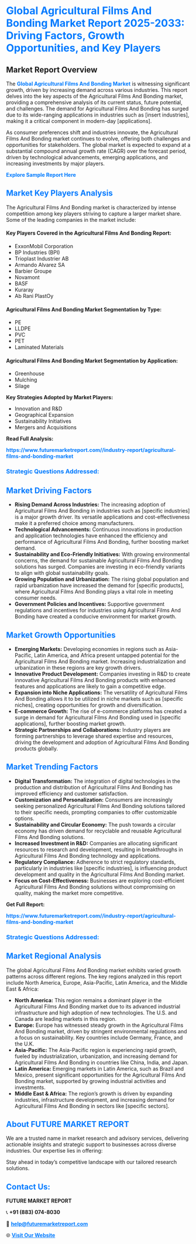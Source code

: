 <h1 style="color: #007BFF;">Global Agricultural Films And Bonding Market Report 2025-2033: Driving Factors, Growth Opportunities, and Key Players</h1>

<section id="overview">
<h2>Market Report Overview</h2>
<p>The <a href="https://www.futuremarketreport.com//industry-report/agricultural-films-and-bonding-market" style="color: #007BFF; text-decoration: none;"><strong>Global Agricultural Films And Bonding Market</strong></a> is witnessing significant growth, driven by increasing demand across various industries. This report delves into the key aspects of the Agricultural Films And Bonding market, providing a comprehensive analysis of its current status, future potential, and challenges. The demand for Agricultural Films And Bonding has surged due to its wide-ranging applications in industries such as [insert industries], making it a critical component in modern-day [applications].</p>
<p>As consumer preferences shift and industries innovate, the Agricultural Films And Bonding market continues to evolve, offering both challenges and opportunities for stakeholders. The global market is expected to expand at a substantial compound annual growth rate (CAGR) over the forecast period, driven by technological advancements, emerging applications, and increasing investments by major players.</p>
</section>

<section id="overview">
<p><a href="https://www.futuremarketreport.com//request-sample/reportId=63112" style="color: #007BFF; text-decoration: none;"><strong>Explore Sample Report Here</strong></a></p>
</section>

<section id="key-players">
<h2 style="color: #007BFF;">Market Key Players Analysis</h2>
<p>The Agricultural Films And Bonding market is characterized by intense competition among key players striving to capture a larger market share. Some of the leading companies in the market include:</p>
<h4>Key Players Covered in the Agricultural Films And Bonding Report:</h4>
<ul><li>ExxonMobil Corporation</li><li>BP Industries (BPI)</li><li>Trioplast Industrier AB</li><li>Armando Alvarez SA</li><li>Barbier Groupe</li><li>Novamont</li><li>BASF</li><li>Kuraray</li><li>Ab Rani PlastOy</li></ul>
<h4>Agricultural Films And Bonding Market Segmentation by Type:</h4>
<ul><li>PE</li><li>LLDPE</li><li>PVC</li><li>PET</li><li>Laminated Materials</li></ul>

<h4>Agricultural Films And Bonding Market Segmentation by Application:</h4>
<ul><li>Greenhouse</li><li>Mulching</li><li>Silage</li></ul>
<p><strong>Key Strategies Adopted by Market Players:</strong></p>
<ul>
<li>Innovation and R&D</li>
<li>Geographical Expansion</li>
<li>Sustainability Initiatives</li>
<li>Mergers and Acquisitions</li>
</ul>
</section>

<section>
<p><strong>Read Full Analysis: </strong></p><a href="https://www.futuremarketreport.com//industry-report/agricultural-films-and-bonding-market" style="color: #007BFF; text-decoration: none;"><strong>https://www.futuremarketreport.com//industry-report/agricultural-films-and-bonding-market</strong></a>
<h3 style="color: #007BFF;">Strategic Questions Addressed:</h3>
</section>

<section id="driving-factors">
<h2 style="color: #007BFF;">Market Driving Factors</h2>
<ul>
<li><strong>Rising Demand Across Industries:</strong> The increasing adoption of Agricultural Films And Bonding in industries such as [specific industries] is a major growth driver. Its versatile applications and cost-effectiveness make it a preferred choice among manufacturers.</li>
<li><strong>Technological Advancements:</strong> Continuous innovations in production and application technologies have enhanced the efficiency and performance of Agricultural Films And Bonding, further boosting market demand.</li>
<li><strong>Sustainability and Eco-Friendly Initiatives:</strong> With growing environmental concerns, the demand for sustainable Agricultural Films And Bonding solutions has surged. Companies are investing in eco-friendly variants to align with global sustainability goals.</li>
<li><strong>Growing Population and Urbanization:</strong> The rising global population and rapid urbanization have increased the demand for [specific products], where Agricultural Films And Bonding plays a vital role in meeting consumer needs.</li>
<li><strong>Government Policies and Incentives:</strong> Supportive government regulations and incentives for industries using Agricultural Films And Bonding have created a conducive environment for market growth.</li>
</ul>
</section>

<section id="growth-opportunities">
<h2 style="color: #007BFF;">Market Growth Opportunities</h2>
<ul>
<li><strong>Emerging Markets:</strong> Developing economies in regions such as Asia-Pacific, Latin America, and Africa present untapped potential for the Agricultural Films And Bonding market. Increasing industrialization and urbanization in these regions are key growth drivers.</li>
<li><strong>Innovative Product Development:</strong> Companies investing in R&D to create innovative Agricultural Films And Bonding products with enhanced features and applications are likely to gain a competitive edge.</li>
<li><strong>Expansion into Niche Applications:</strong> The versatility of Agricultural Films And Bonding allows it to be utilized in niche markets such as [specific niches], creating opportunities for growth and diversification.</li>
<li><strong>E-commerce Growth:</strong> The rise of e-commerce platforms has created a surge in demand for Agricultural Films And Bonding used in [specific applications], further boosting market growth.</li>
<li><strong>Strategic Partnerships and Collaborations:</strong> Industry players are forming partnerships to leverage shared expertise and resources, driving the development and adoption of Agricultural Films And Bonding products globally.</li>
</ul>
</section>

<section id="trending-factors">
<h2 style="color: #007BFF;">Market Trending Factors</h2>
<ul>
<li><strong>Digital Transformation:</strong> The integration of digital technologies in the production and distribution of Agricultural Films And Bonding has improved efficiency and customer satisfaction.</li>
<li><strong>Customization and Personalization:</strong> Consumers are increasingly seeking personalized Agricultural Films And Bonding solutions tailored to their specific needs, prompting companies to offer customizable options.</li>
<li><strong>Sustainability and Circular Economy:</strong> The push towards a circular economy has driven demand for recyclable and reusable Agricultural Films And Bonding solutions.</li>
<li><strong>Increased Investment in R&D:</strong> Companies are allocating significant resources to research and development, resulting in breakthroughs in Agricultural Films And Bonding technology and applications.</li>
<li><strong>Regulatory Compliance:</strong> Adherence to strict regulatory standards, particularly in industries like [specific industries], is influencing product development and quality in the Agricultural Films And Bonding market.</li>
<li><strong>Focus on Cost-Effectiveness:</strong> Businesses are exploring cost-efficient Agricultural Films And Bonding solutions without compromising on quality, making the market more competitive.</li>
</ul>
</section>

<section>
<p><strong>Get Full Report: </strong></p><a href="https://www.futuremarketreport.com//industry-report/agricultural-films-and-bonding-market" style="color: #007BFF; text-decoration: none;"><strong>https://www.futuremarketreport.com//industry-report/agricultural-films-and-bonding-market</strong></a>
<h3 style="color: #007BFF;">Strategic Questions Addressed:</h3>
</section>


<section id="regional-analysis">
<h2 style="color: #007BFF;">Market Regional Analysis</h2>
<p>The global Agricultural Films And Bonding market exhibits varied growth patterns across different regions. The key regions analyzed in this report include North America, Europe, Asia-Pacific, Latin America, and the Middle East & Africa:</p>
<ul>
<li><strong>North America:</strong> This region remains a dominant player in the Agricultural Films And Bonding market due to its advanced industrial infrastructure and high adoption of new technologies. The U.S. and Canada are leading markets in this region.</li>
<li><strong>Europe:</strong> Europe has witnessed steady growth in the Agricultural Films And Bonding market, driven by stringent environmental regulations and a focus on sustainability. Key countries include Germany, France, and the U.K.</li>
<li><strong>Asia-Pacific:</strong> The Asia-Pacific region is experiencing rapid growth, fueled by industrialization, urbanization, and increasing demand for Agricultural Films And Bonding in countries like China, India, and Japan.</li>
<li><strong>Latin America:</strong> Emerging markets in Latin America, such as Brazil and Mexico, present significant opportunities for the Agricultural Films And Bonding market, supported by growing industrial activities and investments.</li>
<li><strong>Middle East & Africa:</strong> The region’s growth is driven by expanding industries, infrastructure development, and increasing demand for Agricultural Films And Bonding in sectors like [specific sectors].</li>
</ul>
</section>

<footer>
<h2 style="color: #007BFF;">About FUTURE MARKET REPORT</h2>
<p>We are a trusted name in market research and advisory services, delivering actionable insights and strategic support to businesses across diverse industries. Our expertise lies in offering:</p>

<p>Stay ahead in today’s competitive landscape with our tailored research solutions.</p>

<h2 style="color: #007BFF;">Contact Us:</h2>
<p><strong>FUTURE MARKET REPORT</strong></p>
<p>📞 <strong>+91 (883) 074-8030</strong></p>
<p>📧 <strong><a href="mailto:help@futuremarketreport.com" style="color: #007BFF;">help@futuremarketreport.com</a></strong></p>
<p>🌐 <strong><a href="https://www.futuremarketreport.com/" style="color: #007BFF;">Visit Our Website</a></strong></p>
</footer>